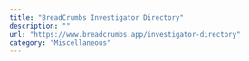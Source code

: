 ```yaml
---
title: "BreadCrumbs Investigator Directory"
description: ""
url: "https://www.breadcrumbs.app/investigator-directory"
category: "Miscellaneous"
---
```

